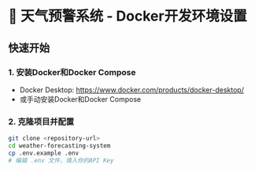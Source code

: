 # 🐳 天气预警系统 - Docker开发环境设置

## 快速开始

### 1. 安装Docker和Docker Compose
- Docker Desktop: https://www.docker.com/products/docker-desktop/
- 或手动安装Docker和Docker Compose

### 2. 克隆项目并配置
```bash
git clone <repository-url>
cd weather-forecasting-system
cp .env.example .env
# 编辑 .env 文件，填入你的API Key